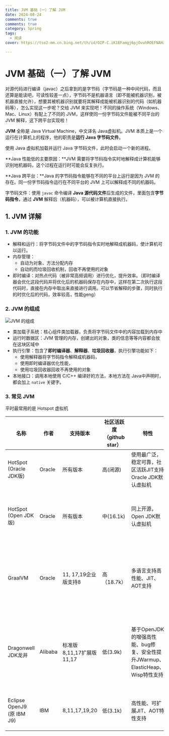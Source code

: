 ```yaml
---
title: JVM 基础（一）了解 JVM
date: 2024-08-24
comments: true
comments: true
category: Spring
tags:
  - 阅读
cover: https://tse2-mm.cn.bing.net/th/id/OIP-C.iK1EFamgj6pjOvuhROEFNAHaEK?w=305&h=180&c=7&r=0&o=5&dpr=1.3&pid=1.7

---
```






# JVM 基础（一）了解 JVM

对源代码进行编译（javac）之后拿到的是字节码（字节码是一种中间代码，而且还算是能读吧，可读性较差一点），字节码不是机器语言（即不能被机器识别，被机器直接允许），想要其被机器识别就要将其解释成能被机器识别的代码（如机器码等），怎么实现这一步呢？交给 JVM 来实现吧！不同的操作系统（Windows、Mac、Linux）有配上了不同的 JVM，这样使同一份字节码文件能被不同平台的 JVM 解释，这下跨平台实现啦！



**JVM** 全称是 Java Virtual Machine，中文译名 Java虚拟机。JVM 本质上是一个运行在计算机上的程序，他的职责是**运行 Java 字节码文件**。

使用 Java 虚拟机加载并运行 Java 字节码文件，此时会启动一个新的进程。

**Java 性能低的主要原因：**JVM 需要将字节码指令实时地解释成计算机能够识别地机器码，这个过程在运行时可能会反复执行。

**Java 跨平台：**Java 的字节码指令能够在不同的平台上运行是因为 JVM 的存在。同一份字节码指令运行在不同平台的 JVM 上可以解释成不同的机器码。



字节码文件：使用 `javac` 命令编译 **Java 源代码文件**后生成的文件，里面包含**字节码指令**，通过 **JVM** 解释后（机器码），可以被计算机直接执行。



## 1. JVM 详解

### 1. JVM 的功能

- 解释和运行：将字节码文件中的字节码指令实时地解释成机器码，使计算机可以运行。
- 内存管理：
  - 自动为对象、方法分配内存
  - 自动的而垃圾回收机制，回收不再使用的对象
- 即时编译：对热点代码（被非常高频调用）进行优化，提升效率。（即时编译器会优化这段代码并将优化后的机器码保存在内存中，这样在第二次执行这段代码时，直接在内存中取出来直接进行调用。可以节省解释的步骤，同时执行的时优化后的代码，效率较高，性能geng）

### 2. JVM 的组成

![JVM 的组成](https://web-tlias-mmh.oss-cn-beijing.aliyuncs.com/img/899262d1-c730-4fd1-ab34-f95bf0500b99.png)

- 类加载子系统：核心组件类加载器，负责将字节码文件中的内容加载到内存中
- 运行时数据区：JVM 管理的内存，创建出的对象，类的信息等等内容都会放在这块区域中
- 执行引擎：包含了**即时编译器**、**解释器**、**垃圾回收器**，执行引擎功能如下：
  - 使用解释器将字节码指令解释成机器码，
  - 使用即时编译器优化性能，
  - 使用垃圾回收器回收不再使用的对象
- 本地接口：调用本地使用 C/C++ 编译好的方法，本地方法在 Java中声明时，都会加上 `native` 关键字。



### 3. 常见 JVM

平时最常用的是 Hotspot 虚拟机

| 名称                       | 作者    | 支持版本                  | 社区活跃度（github star） | 特性                                                         | 适用场景                             |
| -------------------------- | ------- | ------------------------- | ------------------------- | ------------------------------------------------------------ | ------------------------------------ |
| HotSpot (Oracle JDK版)     | Oracle  | 所有版本                  | 高(闭源)                  | 使用最广泛，稳定可靠，社区活跃JIT支持Oracle JDK默认虚拟机    | 默认                                 |
| HotSpot (Open JDK版)       | Oracle  | 所有版本                  | 中(16.1k)                 | 同上开源，Open JDK默认虚拟机                                 | 默认对JDK有二次开发需求              |
| GraalVM                    | Oracle  | 11, 17,19企业版支持8      | 高（18.7k）               | 多语言支持高性能、JIT、AOT支持                               | 微服务、云原生架构需要多语言混合编程 |
| Dragonwell JDK龙井         | Alibaba | 标准版 8,11,17扩展版11,17 | 低(3.9k)                  | 基于OpenJDK的增强高性能、bug修复、安全性提升JWarmup、ElasticHeap、Wisp特性支持 | 电商、物流、金融领域对性能要求比较高 |
| Eclipse OpenJ9 (原 IBM J9) | IBM     | 8,11,17,19,20             | 低(3.1k)                  | 高性能、可扩展JIT、AOT特性支持                               | 微服务、云原生架构                   |